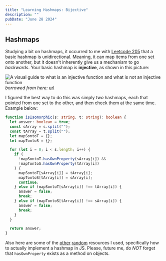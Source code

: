 ```yaml
---
title: "Learning Hashmaps: Bijective"
description: ""
pubDate: "June 28 2024"
---
```


## Hashmaps

Studying a bit on hashmaps, it occurred to me with [Leetcode 205](https://leetcode.com/problems/isomorphic-strings/description/) that a basic hashmap is unidirectional. Meaning, it can map items from one set onto another, but it doesn't inherently give us a mechanism to go _backwards_. Your basic hashmap is **injective**, as shown in this picture:

![A visual guide to what is an injective function and what is not an injective function](https://d138zd1ktt9iqe.cloudfront.net/media/seo_landing_files/injective-function-1629606545.png)
_borrowed from here:_ [url](https://d138zd1ktt9iqe.cloudfront.net/media/seo_landing_files/injective-function-1629606545.png_)

I figured the best way to do this was simply _two_ hashmaps, each that pointed from one set to the other, and then check them at the same time. Example below:

```ts
function isIsomorphic(s: string, t: string): boolean {
  let answer: boolean = true;
  const sArray = s.split("");
  const tArray = t.split("");
  let mapSontoT = {};
  let mapTontoS = {};

  for (let i = 0; i < s.length; i++) {
    if (
      !mapSontoT.hasOwnProperty(sArray[i]) &&
      !mapTontoS.hasOwnProperty(tArray[i])
    ) {
      mapSontoT[sArray[i]] = tArray[i];
      mapTontoS[tArray[i]] = sArray[i];
      continue;
    } else if (mapSontoT[sArray[i]] !== tArray[i]) {
      answer = false;
      break;
    } else if (mapTontoS[tArray[i]] !== sArray[i]) {
      answer = false;
      break;
    }
  }

  return answer;
}
```

Also here are some of the [other](https://stackoverflow.com/questions/9229645/remove-duplicate-values-from-js-array) [random](https://www.reddit.com/r/typescript/comments/yxwx38/how_to_use_an_object_as_a_hashmap_during/) resources I used, specifically how to actually implement a hashmap in JS. Please, future me, do _NOT_ forget that `hasOwnProperty` exists as a method on objects.

